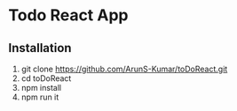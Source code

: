 # Todo React App 

## Installation

1. git clone https://github.com/ArunS-Kumar/toDoReact.git
2. cd toDoReact
3. npm install
4. npm run it